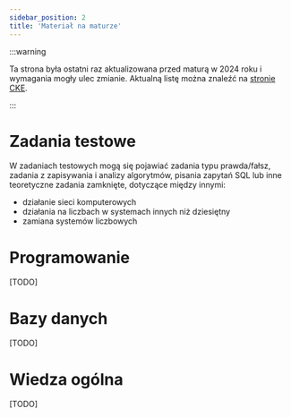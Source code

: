```yaml
---
sidebar_position: 2
title: 'Materiał na maturze'
---
```


:::warning

Ta strona była ostatni raz aktualizowana przed maturą w 2024 roku i wymagania
mogły ulec zmianie. Aktualną listę można znaleźć na [stronie CKE](https://cke.gov.pl/egzamin-maturalny/egzamin-maturalny-w-formule-2023/podstawa-programowa/).

:::

# Zadania testowe

W zadaniach testowych mogą się pojawiać zadania typu prawda/fałsz, zadania
z zapisywania i analizy algorytmów, pisania zapytań SQL lub inne teoretyczne
zadania zamknięte, dotyczące między innymi:
- działanie sieci komputerowych
- działania na liczbach w systemach innych niż dziesiętny
- zamiana systemów liczbowych 

# Programowanie

[TODO]

# Bazy danych

[TODO]

# Wiedza ogólna

[TODO]
